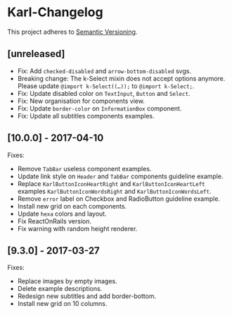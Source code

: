 # Karl-Changelog

This project adheres to [Semantic Versioning](http://semver.org/).

## [unreleased]

- Fix: Add `checked-disabled` and `arrow-bottom-disabled` svgs.
- Breaking change: The k-Select mixin does not accept options anymore.
  Please update `@import k-Select((…));` to `@import k-Select;`.
- Fix: Update disabled color on `TextInput`, `Button` and `Select`.
- Fix: New organisation for components view.
- Fix: Update `border-color` on `InformationBox` component.
- Fix: Update all subtitles components examples.

## [10.0.0] - 2017-04-10

Fixes:
- Remove `TabBar` useless component examples.
- Update link style on `Header` and `TabBar` components guideline example.
- Replace `KarlButtonIconHeartRight` and `KarlButtonIconHeartLeft` examples
  `KarlButtonIconWordsRight` and `KarlButtonIconWordsLeft`.
- Remove `error` label on Checkbox and RadioButton guideline example.
- Install new grid on each components.
- Update `hexa` colors and layout.
- Fix ReactOnRails version.
- Fix warning with random height renderer.

## [9.3.0] - 2017-03-27

Fixes:
- Replace images by empty images.
- Delete example descriptions.
- Redesign new subtitles and add border-bottom.
- Install new grid on 10 columns.
